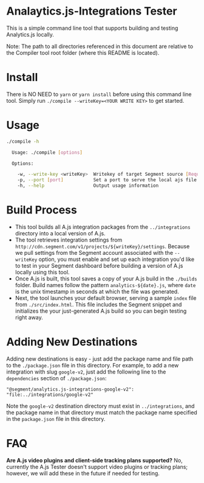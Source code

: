 # Analaytics.js-Integrations Tester

This is a simple command line tool that supports building and testing Analytics.js locally.

Note: The path to all directories referenced in this document are relative to the Compiler tool root folder (where this README is located).

# Install

There is NO NEED to `yarn` or `yarn install` before using this command line tool. Simply run `./compile --writeKey=<YOUR WRITE KEY>` to get started.

# Usage

```bash
./compile -h

  Usage: ./compile [options]

  Options:

    -w, --write-key <writeKey>  Writekey of target Segment source [Required]
    -p, --port [port]           Set a port to serve the local ajs file from (default: 3000)
    -h, --help                  Output usage information
```

# Build Process

 - This tool builds all A.js integration packages from the `../integrations` directory into a local version of A.js.
 - The tool retrieves integration settings from `http://cdn.segment.com/v1/projects/${writeKey}/settings`. Because we pull settings from the 
Segment account associated with the `--writeKey` option, you must enable and set up each integration you'd like to test in your Segment dashboard 
before building a version of A.js locally using this tool.
 - Once A.js is built, this tool saves a copy of your A.js build in the `./builds` folder. Build names follow the pattern `analytics-${date}.js`, where 
`date` is the unix timestamp in seconds at which the file was generated.
 - Next, the tool launches your default browser, serving a sample `index` file from `./src/index.html`. This file includes the Segment snippet and 
initializes the your just-generated A.js build so you can begin testing right away.

# Adding New Destinations

Adding new destinations is easy - just add the package name and file path to the `./package.json` file in this directory. For example, to
add a new integration with slug `google-v2`, just add the following line to the `dependencies` section of `./package.json`:

```
"@segment/analytics.js-integrations-google-v2": "file:../integrations/google-v2"
```

Note the `google-v2` destination directory must exist in `../integrations`, and the package name in that directory must match the package name
specified in the `package.json` file in this directory.

# FAQ

**Are A.js video plugins and client-side tracking plans supported?**
No, currently the A.js Tester doesn't support video plugins or tracking plans; however, we will add these in the future if needed for testing.
